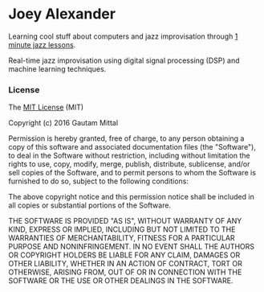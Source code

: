 # Joey Alexander
Learning cool stuff about computers and jazz improvisation through [1 minute jazz lessons](https://www.youtube.com/playlist?list=PL7D9i_VsmDAQE1jJPsXmWYaEf5y6Wl8FQ).

Real-time jazz improvisation using digital signal processing (DSP) and machine learning techniques.

### License
The [MIT License](https://tldrlegal.com/license/mit-license#fulltext) (MIT)

Copyright (c) 2016 Gautam Mittal

Permission is hereby granted, free of charge, to any person obtaining a copy of this software and associated documentation files (the "Software"), to deal in the Software without restriction, including without limitation the rights to use, copy, modify, merge, publish, distribute, sublicense, and/or sell copies of the Software, and to permit persons to whom the Software is furnished to do so, subject to the following conditions:

The above copyright notice and this permission notice shall be included in all copies or substantial portions of the Software.

THE SOFTWARE IS PROVIDED "AS IS", WITHOUT WARRANTY OF ANY KIND, EXPRESS OR IMPLIED, INCLUDING BUT NOT LIMITED TO THE WARRANTIES OF MERCHANTABILITY, FITNESS FOR A PARTICULAR PURPOSE AND NONINFRINGEMENT. IN NO EVENT SHALL THE AUTHORS OR COPYRIGHT HOLDERS BE LIABLE FOR ANY CLAIM, DAMAGES OR OTHER LIABILITY, WHETHER IN AN ACTION OF CONTRACT, TORT OR OTHERWISE, ARISING FROM, OUT OF OR IN CONNECTION WITH THE SOFTWARE OR THE USE OR OTHER DEALINGS IN THE SOFTWARE.
